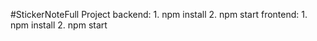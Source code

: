 #StickerNoteFull Project
backend: 1. npm install 2. npm start
frontend: 1. npm install 2. npm start 